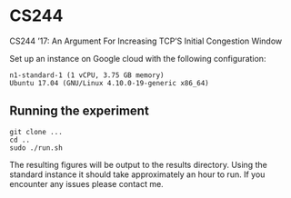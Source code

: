 # CS244
CS244 ’17: An Argument For Increasing TCP’S Initial Congestion Window

Set up an instance on Google cloud with the following configuration:
```
n1-standard-1 (1 vCPU, 3.75 GB memory)
Ubuntu 17.04 (GNU/Linux 4.10.0-19-generic x86_64)
```

## Running the experiment
```
git clone ...
cd ..
sudo ./run.sh
```

The resulting figures will be output to the results directory. Using the standard instance it should take approximately an hour to run. If you encounter any issues please contact me.

